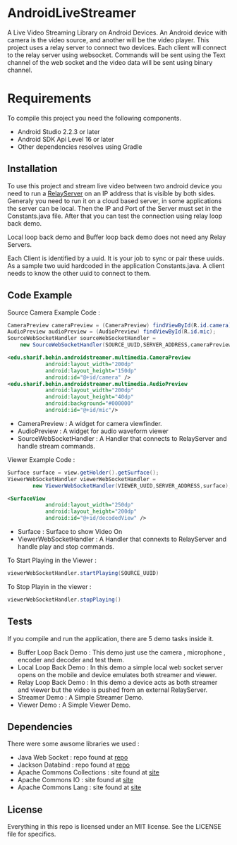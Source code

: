 # AndroidLiveStreamer
A Live Video Streaming Library on Android Devices. An Android device with camera is the video source, and another will be the video player. This project uses a relay server to connect two devices.
Each client will connect to the relay server using websocket. Commands will be sent using the Text channel of the web socket and the video data will be sent using binary channel.

# Requirements
To compile this project you need the following components.
* Android Studio 2.2.3 or later
* Android SDK Api Level 16 or later
* Other dependencies resolves using Gradle

## Installation
To use this project and stream live video between two android device you need to run a [RelayServer](https://github.com/behin/RelayServer) on an IP address that is visible by both sides. Generaly you need to run it on a cloud based server, in some applications the server can be local. Then the IP and Port of the Server must set in the Constants.java file.
After that you can test the connection using relay loop back demo.

Local loop back demo and Buffer loop back demo does not need any Relay Servers.

Each Client is identified by a uuid. It is your job to sync or pair these uuids. As a sample two uuid hardcoded in the application Constants.java. A client needs to know the other uuid to connect to them.

## Code Example

Source Camera Example Code :
```java
CameraPreview cameraPreview = (CameraPreview) findViewById(R.id.camera);
AudioPreview audioPreview = (AudioPreview) findViewById(R.id.mic);
SourceWebSocketHandler sourceWebSocketHandler = 
    new SourceWebSocketHandler(SOURCE_UUID,SERVER_ADDRESS,cameraPreview,audioPreview,null);
```

```xml
<edu.sharif.behin.androidstreamer.multimedia.CameraPreview
            android:layout_width="200dp"
            android:layout_height="150dp"
            android:id="@+id/camera" />
<edu.sharif.behin.androidstreamer.multimedia.AudioPreview
            android:layout_width="200dp"
            android:layout_height="40dp"
            android:background="#000000"
            android:id="@+id/mic"/>
```

* CameraPreview : A widget for camera viewfinder.
* AudioPreview : A widget for audio waveform viewer
* SourceWebSocketHandler : A Handler that connects to RelayServer and handle stream commands.

Viewer Example Code : 

```java
Surface surface = view.getHolder().getSurface();
ViewerWebSocketHandler viewerWebSocketHandler = 
        new ViewerWebSocketHandler(VIEWER_UUID,SERVER_ADDRESS,surface);
```

```xml
<SurfaceView
            android:layout_width="250dp"
            android:layout_height="200dp"
            android:id="@+id/decodedView" />
```

* Surface : Surface to show Video On
* ViewerWebSocketHandler : A Handler that connexts to RelayServer and handle play and stop commands.

To Start Playing in the Viewer : 
```java
viewerWebSocketHandler.startPlaying(SOURCE_UUID)
```

To Stop Playin in the viewer : 
```java
viewerWebSocketHandler.stopPlaying()
```

## Tests
If you compile and run the application, there are 5 demo tasks inside it.

* Buffer Loop Back Demo : This demo just use the camera , microphone , encoder and decoder and test them.
* Local Loop Back Demo : In this demo a simple local web socket server opens on the mobile and device emulates both streamer and viewer.
* Relay Loop Back Demo : In this demo a device acts as both streamer and viewer but the video is pushed from an external RelayServer.
* Streamer Demo : A Simple Streamer Demo.
* Viewer Demo : A Simple Viewer Demo.

## Dependencies 
There were some awsome libraries we used : 
* Java Web Socket : repo found at [repo](https://github.com/TooTallNate/Java-WebSocket)
* Jackson Databind : repo found at [repo](https://github.com/FasterXML/jackson-databind)
* Apache Commons Collections : site found at [site](https://commons.apache.org/proper/commons-collections/)
* Apache Commons IO : site found at [site](http://commons.apache.org/proper/commons-io/)
* Apache Commons Lang : site found at [site](https://commons.apache.org/proper/commons-lang/)

## License 
Everything in this repo is licensed under an MIT license. See the LICENSE file for specifics.


